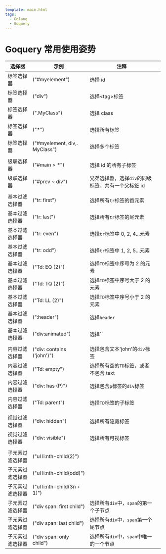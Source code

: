 ```yaml
---
template: main.html
tags:
  - Golang
  - Goquery
---
```


# Goquery 常用使用姿势

| 选择器           | 示例                          | 注释                                               |     |
| ---------------- | ----------------------------- | -------------------------------------------------- | --- |
| 标签选择器       | ("#myelement")                | 选择 id                                            |     |
| 标签选择器       | ("div")                       | 选择\<tag>标签                                     |     |
| 标签选择器       | (".MyClass")                  | 选择 class                                         |     |
| 标签选择器       | ("\*")                        | 选择所有标签                                       |     |
| 标签选择器       | ("#myelement, div,. MyClass") | 选择多个标签                                       |     |
|                  |                               |                                                    |     |
| 级联选择器       | ("#main > \*")                | 选择 id 的所有子标签                               |     |
| 级联选择器       | ("#prev ~ div")               | 兄弟选择器，选择`div`的同级标签，共有一个父标签 id |
|                  |                               |                                                    |     |
| 基本过滤选择器   | ("tr: first")                 | 选择所有`tr`标签的首元素                           |     |
| 基本过滤选择器   | ("tr: last")                  | 选择所有`tr`标签的尾元素                           |     |
| 基本过滤选择器   | ("tr: even")                  | 选择`tr`标签中 0, 2, 4...元素                      |     |
| 基本过滤选择器   | ("tr: odd")                   | 选择`tr`标签中 1, 2, 5...元素                      |     |
| 基本过滤选择器   | ("Td: EQ (2)")                | 选择`TD`标签中序号为 2 的元素                      |     |
| 基本过滤选择器   | ("Td: TQ (2)")                | 选择`TD`标签中序号大于 2 的元素                    |     |
| 基本过滤选择器   | ("Td: LL (2)")                | 选择`TD`标签中序号小于 2 的元素                    |     |
| 基本过滤选择器   | (":header")                   | 选择`header`                                       |     |
| 基本过滤选择器   | ("div:animated")              | 选择``                                             |     |
|                  |                               |                                                    |     |
| 内容过滤选择器   | ("div: contains ('john')")    | 选择包含文本'john'的`div`标签                      |     |
| 内容过滤选择器   | ("Td: empty")                 | 选择所有空的`TD`标签，或者不包含 text              |     |
| 内容过滤选择器   | ("div: has (P)")              | 选择包含`p`标签的`div`标签                         |     |
| 内容过滤选择器   | ("Td: parent")                | 选择`TD`标签的子标签                               |     |
|                  |                               |                                                    |     |
| 视觉过滤选择器   | ("div: hidden")               | 选择所有隐藏标签                                   |     |
| 视觉过滤选择器   | ("div: visible")              | 选择所有可视标签                                   |     |
|                  |                               |                                                    |     |
| 子元素过滤选择器 | ("ul li:nth-child(2)")        |                                                    |     |
| 子元素过滤选择器 | ("ul li:nth-child(odd)")      |                                                    |     |
| 子元素过滤选择器 | ("ul li:nth-child(3n + 1)")   |                                                    |     |
| 子元素过滤选择器 | ("div span: first child")     | 选择所有`div`中，`span`的第一个子节点              |     |
| 子元素过滤选择器 | ("div span: last child")      | 选择所有`div`中，`span`第一个尾节点                |     |
| 子元素过滤选择器 | ("div span: only child")      | 选择所有`div`中，`span`中唯一的一个节点            |     |
